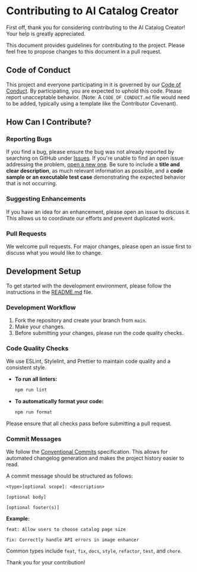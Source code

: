 # Contributing to AI Catalog Creator

First off, thank you for considering contributing to the AI Catalog Creator! Your help is greatly appreciated.

This document provides guidelines for contributing to the project. Please feel free to propose changes to this document in a pull request.

## Code of Conduct

This project and everyone participating in it is governed by our [Code of Conduct](CODE_OF_CONDUCT.md). By participating, you are expected to uphold this code. Please report unacceptable behavior. (Note: A `CODE_OF_CONDUCT.md` file would need to be added, typically using a template like the Contributor Covenant).

## How Can I Contribute?

### Reporting Bugs

If you find a bug, please ensure the bug was not already reported by searching on GitHub under [Issues](https://github.com/your-repo/ai-catalog-creator/issues). If you're unable to find an open issue addressing the problem, [open a new one](https://github.com/your-repo/ai-catalog-creator/issues/new). Be sure to include a **title and clear description**, as much relevant information as possible, and a **code sample or an executable test case** demonstrating the expected behavior that is not occurring.

### Suggesting Enhancements

If you have an idea for an enhancement, please open an issue to discuss it. This allows us to coordinate our efforts and prevent duplicated work.

### Pull Requests

We welcome pull requests. For major changes, please open an issue first to discuss what you would like to change.

## Development Setup

To get started with the development environment, please follow the instructions in the [README.md](./README.md) file.

### Development Workflow

1.  Fork the repository and create your branch from `main`.
2.  Make your changes.
3.  Before submitting your changes, please run the code quality checks.

### Code Quality Checks

We use ESLint, Stylelint, and Prettier to maintain code quality and a consistent style.

- **To run all linters:**

  ```bash
  npm run lint
  ```

- **To automatically format your code:**
  ```bash
  npm run format
  ```

Please ensure that all checks pass before submitting a pull request.

### Commit Messages

We follow the [Conventional Commits](https://www.conventionalcommits.org/en/v1.0.0/) specification. This allows for automated changelog generation and makes the project history easier to read.

A commit message should be structured as follows:

```
<type>[optional scope]: <description>

[optional body]

[optional footer(s)]
```

**Example:**

```
feat: Allow users to choose catalog page size
```

```
fix: Correctly handle API errors in image enhancer
```

Common types include `feat`, `fix`, `docs`, `style`, `refactor`, `test`, and `chore`.

Thank you for your contribution!
